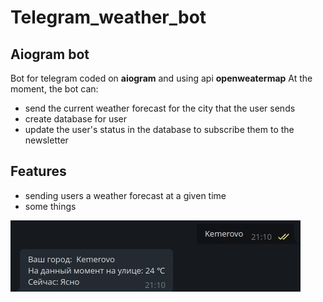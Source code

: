 # Telegram_weather_bot
## Aiogram bot

Bot for telegram coded on **aiogram** and using api **openweatermap**
At the moment, the bot can:
- send the current weather forecast for the city that the user sends
- create database for user
- update the user's status in the database to subscribe them to the newsletter

## Features

- sending users a weather forecast at a given time
- some things

![ScreenShot](photo_2022-06-22_21-28-55.jpg)
